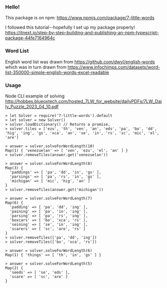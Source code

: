 ### Hello!
This package is on npm:
https://www.npmjs.com/package/7-little-words

I followed this tutorial--hopefully I set up my package properly!
https://itnext.io/step-by-step-building-and-publishing-an-npm-typescript-package-44fe7164964c

### Word List
English word list was drawn from https://github.com/dwyl/english-words which was in turn drawn from https://www.infochimps.com/datasets/word-list-350000-simple-english-words-excel-readable


### Usage
Node CLI example of solving http://hobbes.blueoxtech.com/hosted_7LW_for_website/dailyPDFs/7LW_Daily_Puzzle_2023_04_10.pdf
```
> let Solver = require('7-little-words').default
> let solver = new Solver()
> solver.loadDictionary() // Returns a promise, 
> solver.tiles = ['ezu', 'th', 'ven', 'an', 'eds', 'pa', 'bo', 'dd', 'hig', 'ing', 'gs', 'xca', 'an', 'se', 'in', 'rs', 'sc', 'mic', 'el', 'are']

> answer = solver.solveForWordLength(10)
Map(1) { 'venezuelan' => [ 'ven', 'ezu', 'el', 'an' ] }
> solver.removeTiles(answer.get('venezuelan'))

> answer = solver.solveForWordLength(8)
Map(3) {
  'paddings' => [ 'pa', 'dd', 'in', 'gs' ],
  'parsings' => [ 'pa', 'rs', 'in', 'gs' ],
  'michigan' => [ 'mic', 'hig', 'an' ]
}
> solver.removeTiles(answer.get('michigan'))

> answer = solver.solveForWordLength(7)
Map(6) {
  'padding' => [ 'pa', 'dd', 'ing' ],
  'paining' => [ 'pa', 'in', 'ing' ],
  'parsing' => [ 'pa', 'rs', 'ing' ],
  'boxcars' => [ 'bo', 'xca', 'rs' ],
  'seining' => [ 'se', 'in', 'ing' ],
  'scarers' => [ 'sc', 'are', 'rs' ]
}
> solver.removeTiles(['pa', 'dd', 'ing'])
> solver.removeTiles(['bo', 'xca', 'rs'])

> answer = solver.solveForWordLength(6)
Map(1) { 'things' => [ 'th', 'in', 'gs' ] }

> answer = solver.solveForWordLength(5)
Map(2) { 
  'seeds' => [ 'se', 'eds' ], 
  'scare' => [ 'sc', 'are' ] 
}
```